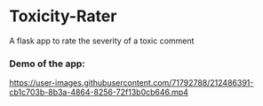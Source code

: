 # Toxicity-Rater
A flask app to rate the severity of a toxic comment

### Demo of the app: 
https://user-images.githubusercontent.com/71792788/212486391-cb1c703b-8b3a-4864-8256-72f13b0cb646.mp4
